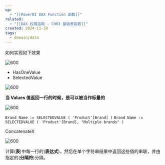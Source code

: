 ```yaml
---
up:
  - "[[PowerBI DAX Function 函数]]"
related:
  - "[[DAX 权威指南 - CH03 基础表函数]]"
created: 2024-11-30
tags:
  - domain/data
---
```

如何实现如下效果

![600](https://s1.vika.cn/space/2024/03/20/fa1d093dd7364179ad709ab65fb63be6)


- HasOneValue 
- SelectedValue


![600](https://s1.vika.cn/space/2024/03/20/a1c147d7f90941f2bcaed406afe6ae98)

**当 Values 值返回一行的时候，是可以被当作标量的**

![600](https://s1.vika.cn/space/2024/03/20/465cdcd898094a3aac7ef0db270631c1)

`Brand Name := SELECTEDVALUE ( 'Product'[Brand] )`
`Brand Name := SELECTEDVALUE ( 'Product'[Brand], "Multiple brands" )`


ConcatenateX

![600](https://s1.vika.cn/space/2024/03/20/c6bbfff3d0874af2bd123a2d0ac2659f)

计算(**表**)中每一行的(**表达式**)，然后在单个字符串结果中返回这些值的串联，并由指定的(**分隔符**)分隔。